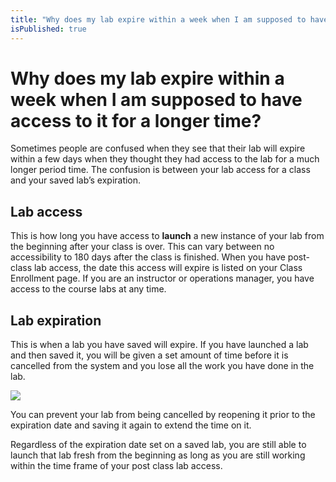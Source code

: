 ```yaml
---
title: "Why does my lab expire within a week when I am supposed to have access to it for a longer time?"
isPublished: true
---
```


# Why does my lab expire within a week when I am supposed to have access to it for a longer time?

Sometimes people are confused when they see that their lab will expire within a few days when they thought they had access to the lab for a much longer period time. The confusion is between your lab access for a class and your saved lab’s expiration.

## Lab access 
This is how long you have access to **launch** a new instance of your lab from the beginning after your class is over. This can vary between no accessibility to 180 days after the class is finished. When you have post-class lab access, the date this access will expire is listed on your Class Enrollment page. If you are an instructor or operations manager, you have access to the course labs at any time.

<!--
![](/tms/images/lab-access-expiration.png)
-->

## Lab expiration
This is when a lab you have saved will expire. If you have launched a lab and then saved it, you will be given a set amount of time before it is cancelled from the system and you lose all the work you have done in the lab. 

![](/tms/images/saved-lab-expiration.png)

You can prevent your lab from being cancelled by reopening it prior to the expiration date and saving it again to extend the time on it. 

Regardless of the expiration date set on a saved lab, you are still able to launch that lab fresh from the beginning as long as you are still working within the time frame of your post class lab access.
